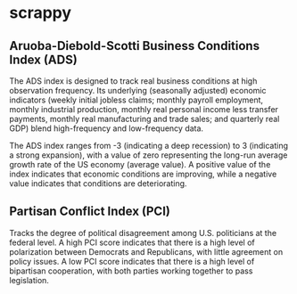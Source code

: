# scrappy

## Aruoba-Diebold-Scotti Business Conditions Index (ADS)
The ADS index is designed to track real business conditions at high observation frequency. Its underlying (seasonally adjusted) economic indicators (weekly initial jobless claims; monthly payroll employment, monthly industrial production, monthly real personal income less transfer payments, monthly real manufacturing and trade sales; and quarterly real GDP) blend high-frequency and low-frequency data.

The ADS index ranges from -3 (indicating a deep recession) to 3 (indicating a strong expansion), with a value of zero representing the long-run average growth rate of the US economy (average value). A positive value of the index indicates that economic conditions are improving, while a negative value indicates that conditions are deteriorating.

## Partisan Conflict Index (PCI)
Tracks the degree of political disagreement among U.S. politicians at the federal level. A high PCI score indicates that there is a high level of polarization between Democrats and Republicans, with little agreement on policy issues. A low PCI score indicates that there is a high level of bipartisan cooperation, with both parties working together to pass legislation.
